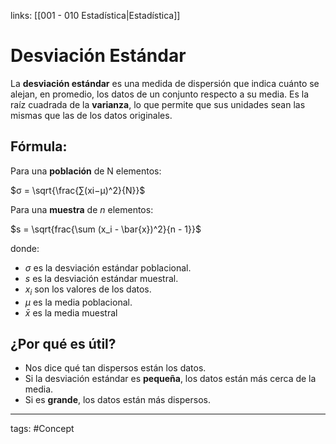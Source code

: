 links: [[001 - 010 Estadística|Estadística]]

# Desviación Estándar
La **desviación estándar** es una medida de dispersión que indica cuánto se alejan, en promedio, los datos de un conjunto respecto a su media. Es la raíz cuadrada de la **varianza**, lo que permite que sus unidades sean las mismas que las de los datos originales.

## Fórmula:
Para una **población** de N elementos:

$σ = \sqrt{\frac{∑(xi−μ)^2}{N}}$

Para una **muestra** de $n$ elementos:

$s = \sqrt{frac{\sum (x_i - \bar{x})^2}{n - 1}​}$

donde:

- $\sigma$ es la desviación estándar poblacional.
- $s$ es la desviación estándar muestral.
- $x_i$​ son los valores de los datos.
- $\mu$ es la media poblacional.
- $\bar{x}$ es la media muestral

## ¿Por qué es útil?
- Nos dice qué tan dispersos están los datos.
- Si la desviación estándar es **pequeña**, los datos están más cerca de la media.
- Si es **grande**, los datos están más dispersos.

---
tags:
	#Concept 